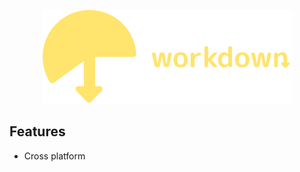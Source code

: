 <p align="center">
	<a href="https://github.com/workdown/"><img src="LOGO.svg" alt="Workdown" height="150px"></a>
</p>

## Features

- Cross platform

